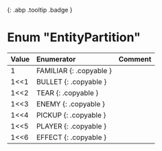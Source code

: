 [ ](#){: .abp .tooltip .badge }
# Enum "EntityPartition"
|Value|Enumerator|Comment|
|:--|:--|:--|
| 1 |FAMILIAR {: .copyable } |  | 
| 1<<1 |BULLET {: .copyable } |  | 
| 1<<2 |TEAR {: .copyable } |  | 
| 1<<3 |ENEMY {: .copyable } |  | 
| 1<<4 |PICKUP {: .copyable } |  | 
| 1<<5 |PLAYER {: .copyable } |  | 
| 1<<6 |EFFECT {: .copyable } |  | 